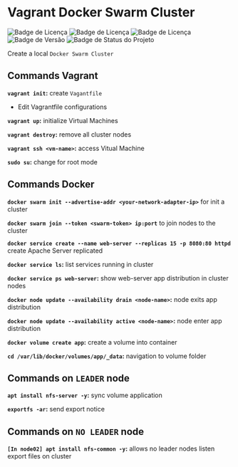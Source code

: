 # Vagrant Docker Swarm Cluster

![Badge de Licença](https://img.shields.io/badge/Vagrant-2.4.2-blue.svg?style=flat-square&logo=vagrant)
![Badge de Licença](https://img.shields.io/badge/Docker-27.2.0-blue.svg?style=flat-square&logo=docker)
![Badge de Licença](https://img.shields.io/badge/VirtualBox-7.1.4-blue.svg?style=flat-square&logo=virtualbox)
![Badge de Versão](https://img.shields.io/badge/app-v_1.0.0-green.svg?style=flat-square&logo=app)
![Badge de Status do Projeto](https://img.shields.io/badge/status-training-blue.svg?style=flat-square)

Create a local `Docker Swarm Cluster`

## Commands Vagrant

**`vagrant init`:** create `Vagantfile`
  
  - Edit Vagrantfile configurations

**`vagrant up`:** initialize Virtual Machines

**`vagrant destroy`:** remove all cluster nodes 

**`vagrant ssh <vm-name>`:** access Vitual Machine

**`sudo su`:** change for root mode

## Commands Docker

**`docker swarm init --advertise-addr <your-network-adapter-ip>`** for init a cluster

**`docker swarm join --token <swarm-token> ip:port`** to join nodes to the cluster

**`docker service create --name web-server --replicas 15 -p 8080:80 httpd`** create Apache Server replicated

**`docker service ls`:** list services running in cluster

**`docker service ps web-server`:** show web-server app distribution in cluster nodes

**`docker node update --availability drain <node-name>`:** node exits app distribution

**`docker node update --availability active <node-name>`:** node enter app distribution

**`docker volume create app`:** create a volume into container

**`cd /var/lib/docker/volumes/app/_data`:** navigation to volume folder

## Commands on `LEADER` node

**`apt install nfs-server -y`:** sync volume application 

**`exportfs -ar`:** send export notice

## Commands on `NO LEADER` node

**`[In node02] apt install nfs-common -y`:** allows no leader nodes listen export files on cluster